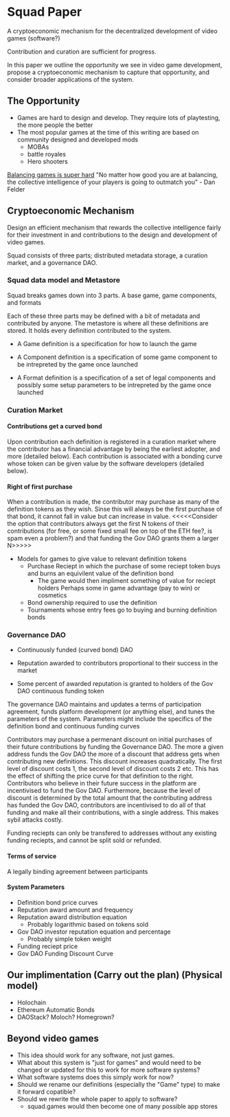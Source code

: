# Squad Paper

A cryptoeconomic mechanism for the decentralized development of video
games (software?)

Contribution and curation are sufficient for progress.

In this paper we outline the opportunity we see in video game
development, propose a cryptoeconomic mechanism to capture that
opportunity, and consider broader applications of the system.

## The Opportunity

* Games are hard to design and develop. They require lots of
  playtesting, the more people the better
* The most popular games at the time of this writing are based on community
  designed and developed mods
  * MOBAs
  * battle royales
  * Hero shooters

[Balancing games is super hard](https://www.gamasutra.com/blogs/DanFelder/20151012/251443/Design_101_Balancing_Games.php)
"No matter how good you are at balancing, the collective intelligence of your
players is going to outmatch you" - Dan Felder

## Cryptoeconomic Mechanism

Design an efficient mechanism that rewards the collective intelligence
fairly for their investment in and contributions to the design and
development of video games.

Squad consists of three parts; distributed metadata storage, a
curation market, and a governance DAO.

### Squad data model and Metastore

Squad breaks games down into 3 parts. A base game, game components,
and formats

Each of these three parts may be defined with a bit of metadata and
contributed by anyone. The metastore is where all these definitions
are stored. It holds every definition contributed to the system.

* A Game definition is a specification for how to launch the game

* A Component definition is a specification of some game component to
  be intrepreted by the game once launched

* A Format definition is a specification of a set of legal components
  and possibly some setup parameters to be intrepreted by the game
  once launched

### Curation Market

#### Contributions get a curved bond

Upon contribution each definition is registered in a curation market
where the contributor has a financial advantage by being the earliest
adopter, and more (detailed below). Each contribution is associated
with a bonding curve whose token can be given value by the software
developers (detailed below).

#### Right of first purchase

When a contribution is made, the contributor may purchase as many of
the definition tokens as they wish. Sinse this will always be the
first purchase of that bond, it cannot fall in value but can increase
in value. <<<<<Consider the option that contributors always get the first
N tokens of their contributions (for free, or some fixed small fee on
top of the ETH fee?, is spam even a problem?) and that funding the Gov
DAO grants them a larger N>>>>>

* Models for games to give value to relevant definition tokens
  * Purchase Reciept in which the purchase of some reciept token buys and burns
    an equivilent value of the definition bond
    * The game would then impliment something of value for reciept holders
      Perhaps some in game advantage (pay to win) or cosmetics
  * Bond ownership required to use the definition
  * Tournaments whose entry fees go to buying and burning definition bonds

### Governance DAO

* Continuously funded (curved bond) DAO

* Reputation awarded to contributors proportional to their success in
  the market

* Some percent of awarded reputation is granted to holders of the Gov
  DAO continuous funding token

The governance DAO maintains and updates a terms of participation agreement,
funds platform development (or anything else), and tunes the parameters of the
system. Parameters might include the specifics of the definition bond and
continuous funding curves

Contributors may purchase a permenant discount on initial purchases of
their future contributions by funding the Governance DAO. The more a
given address funds the Gov DAO the more of a discount that address
gets when contributing new definitions. This discount increases
quadratically. The first level of discount costs 1, the second level
of discount costs 2 etc. This has the effect of shifting the price
curve for that definition to the right. Contributors who believe in
their future success in the platform are incentivised to fund the Gov
DAO. Furthermore, because the level of discount is determined by the
total amount that the contributing address has funded the Gov DAO,
contributors are incentivised to do all of that funding and make all
their contributions, with a single address. This makes sybil attacks
costly.

Funding reciepts can only be transfered to addresses without any
existing funding reciepts, and cannot be split sold or refunded.

#### Terms of service

A legally binding agreement between participants

#### System Parameters

* Definition bond price curves
* Reputation award amount and frequency
* Reputation award distribution equation
  * Probably logarithmic based on tokens sold
* Gov DAO investor reputation equation and percentage
  * Probably simple token weight
* Funding reciept price
* Gov DAO Funding Discount Curve

## Our implimentation (Carry out the plan) (Physical model)

* Holochain
* Ethereum Automatic Bonds
* DAOStack? Moloch? Homegrown?

## Beyond video games

* This idea should work for any software, not just games.
* What about this system is "just for games" and would need to be changed or
  updated for this to work for more software systems?
* What software systems does this simply work for now?
* Should we rename our definitions (especially the "Game" type) to make it
  forward copatible?
* Should we rewrite the whole paper to apply to software?
  * squad.games would then become one of many possible app stores
